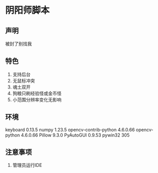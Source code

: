 # 阴阳师脚本
## 声明
被封了别找我

## 特色
1. 支持后台
2. 无鼠标冲突
3. 魂土双开
4. 狗粮只刷经验怪或金币怪
5. 小范围分辨率变化无影响

## 环境
keyboard              0.13.5
numpy                 1.23.5
opencv-contrib-python 4.6.0.66
opencv-python         4.6.0.66
Pillow                9.3.0
PyAutoGUI             0.9.53
pywin32               305

## 注意事项
1. 管理员运行IDE